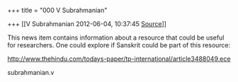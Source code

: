 +++
title = "000 V Subrahmanian"

+++
[[V Subrahmanian	2012-06-04, 10:37:45 [Source](https://groups.google.com/g/bvparishat/c/3rts7cqea8M)]]



This news item contains information about a resource that could be useful for researchers. One could explore if Sanskrit could be part of this resource:  
  
<http://www.thehindu.com/todays-paper/tp-international/article3488049.ece>  
  
subrahmanian.v  

